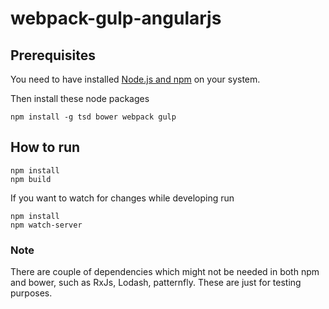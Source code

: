 # webpack-gulp-angularjs
## Prerequisites
You need to have installed [Node.js and npm](https://docs.npmjs.com/getting-started/installing-node) on your system.

Then install these node packages
```
npm install -g tsd bower webpack gulp
```

## How to run
```
npm install
npm build
```

If you want to watch for changes while developing run
```
npm install
npm watch-server
```

### Note
There are couple of dependencies which might not be needed in both npm and bower, such as RxJs, Lodash, patternfly. These are just for testing purposes. 
